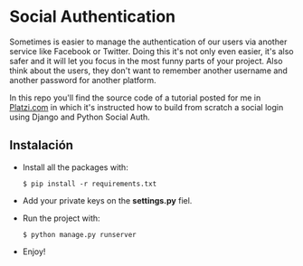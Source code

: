 # Social Authentication

Sometimes is easier to manage the authentication of our users via another service like Facebook or Twitter. Doing this it's not only even easier, it's also safer and it will let you focus in the most funny parts of your project. Also think about the users, they don't want to remember another username and another password for another platform.

In this repo you'll find the source code of a tutorial posted for me in [Platzi.com](https://platzi.com/blog) in which it's instructed how to build from scratch a social login using Django and Python Social Auth.

## Instalación

* Install all the packages with:

	```$ pip install -r requirements.txt```

* Add your private keys on the **settings.py** fiel.

* Run the project with:

	```$ python manage.py runserver```

* Enjoy!
